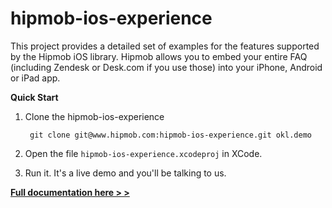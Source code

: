 hipmob-ios-experience
=====================

This project provides a detailed set of examples for the features supported by the Hipmob iOS library. Hipmob allows you to embed your entire FAQ (including Zendesk or Desk.com if you use those) into your iPhone, Android or iPad app.

**Quick Start**

1. Clone the hipmob-ios-experience
 
        git clone git@www.hipmob.com:hipmob-ios-experience.git okl.demo

2. Open the file `hipmob-ios-experience.xcodeproj` in XCode.
3. Run it. It's a live demo and you'll be talking to us.

**[Full documentation here > >](http://www.hipmob.com/documentation/helpdesk/ios.html)**
